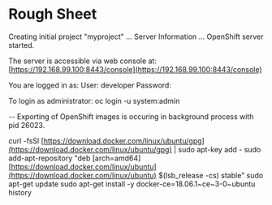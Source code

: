 # Rough Sheet



Creating initial project "myproject" ... Server Information ... OpenShift server started.

The server is accessible via web console at: [https://192.168.99.100:8443/console](https://192.168.99.100:8443/console)

You are logged in as: User: developer Password: 

To login as administrator: oc login -u system:admin

-- Exporting of OpenShift images is occuring in background process with pid 26023.









curl -fsSl [https://download.docker.com/linux/ubuntu/gpg](https://download.docker.com/linux/ubuntu/gpg) \| sudo apt-key add - sudo add-apt-repository "deb \[arch=amd64\] [https://download.docker.com/linux/ubuntu](https://download.docker.com/linux/ubuntu) $\(lsb\_release -cs\) stable" sudo apt-get update sudo apt-get install -y docker-ce=18.06.1~ce~3-0~ubuntu history


